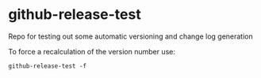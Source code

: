 # github-release-test
Repo for testing out some automatic versioning and change log generation

To force a recalculation of the version number use:

```
github-release-test -f
```

